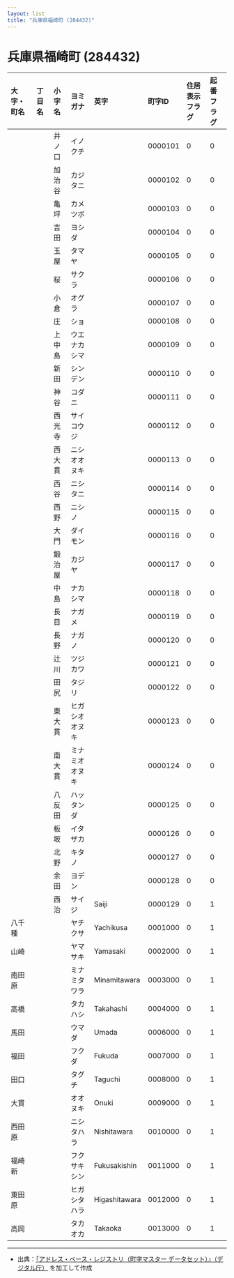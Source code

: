 ```yaml
---
layout: list
title: "兵庫県福崎町 (284432)"
---
```


# 兵庫県福崎町 (284432)

| 大字・町名 | 丁目名 | 小字名 | ヨミガナ | 英字 | 町字ID | 住居表示フラグ | 起番フラグ |
|:---|:---|:---|:---|:---|:---|:---|:---|
|  |  | 井ノ口 | イノクチ |  | 0000101 | 0 | 0 |
|  |  | 加治谷 | カジタニ |  | 0000102 | 0 | 0 |
|  |  | 亀坪 | カメツボ |  | 0000103 | 0 | 0 |
|  |  | 吉田 | ヨシダ |  | 0000104 | 0 | 0 |
|  |  | 玉屋 | タマヤ |  | 0000105 | 0 | 0 |
|  |  | 桜 | サクラ |  | 0000106 | 0 | 0 |
|  |  | 小倉 | オグラ |  | 0000107 | 0 | 0 |
|  |  | 庄 | ショ |  | 0000108 | 0 | 0 |
|  |  | 上中島 | ウエナカシマ |  | 0000109 | 0 | 0 |
|  |  | 新田 | シンデン |  | 0000110 | 0 | 0 |
|  |  | 神谷 | コダニ |  | 0000111 | 0 | 0 |
|  |  | 西光寺 | サイコウジ |  | 0000112 | 0 | 0 |
|  |  | 西大貫 | ニシオオヌキ |  | 0000113 | 0 | 0 |
|  |  | 西谷 | ニシタニ |  | 0000114 | 0 | 0 |
|  |  | 西野 | ニシノ |  | 0000115 | 0 | 0 |
|  |  | 大門 | ダイモン |  | 0000116 | 0 | 0 |
|  |  | 鍛治屋 | カジヤ |  | 0000117 | 0 | 0 |
|  |  | 中島 | ナカシマ |  | 0000118 | 0 | 0 |
|  |  | 長目 | ナガメ |  | 0000119 | 0 | 0 |
|  |  | 長野 | ナガノ |  | 0000120 | 0 | 0 |
|  |  | 辻川 | ツジカワ |  | 0000121 | 0 | 0 |
|  |  | 田尻 | タジリ |  | 0000122 | 0 | 0 |
|  |  | 東大貫 | ヒガシオオヌキ |  | 0000123 | 0 | 0 |
|  |  | 南大貫 | ミナミオオヌキ |  | 0000124 | 0 | 0 |
|  |  | 八反田 | ハッタンダ |  | 0000125 | 0 | 0 |
|  |  | 板坂 | イタザカ |  | 0000126 | 0 | 0 |
|  |  | 北野 | キタノ |  | 0000127 | 0 | 0 |
|  |  | 余田 | ヨデン |  | 0000128 | 0 | 0 |
|  |  | 西治 | サイジ | Saiji | 0000129 | 0 | 1 |
| 八千種 |  |  | ヤチクサ | Yachikusa | 0001000 | 0 | 1 |
| 山崎 |  |  | ヤマサキ | Yamasaki | 0002000 | 0 | 1 |
| 南田原 |  |  | ミナミタワラ | Minamitawara | 0003000 | 0 | 1 |
| 高橋 |  |  | タカハシ | Takahashi | 0004000 | 0 | 1 |
| 馬田 |  |  | ウマダ | Umada | 0006000 | 0 | 1 |
| 福田 |  |  | フクダ | Fukuda | 0007000 | 0 | 1 |
| 田口 |  |  | タグチ | Taguchi | 0008000 | 0 | 1 |
| 大貫 |  |  | オオヌキ | Onuki | 0009000 | 0 | 1 |
| 西田原 |  |  | ニシタハラ | Nishitawara | 0010000 | 0 | 1 |
| 福崎新 |  |  | フクサキシン | Fukusakishin | 0011000 | 0 | 1 |
| 東田原 |  |  | ヒガシタハラ | Higashitawara | 0012000 | 0 | 1 |
| 高岡 |  |  | タカオカ | Takaoka | 0013000 | 0 | 1 |

---

- 出典：[「アドレス・ベース・レジストリ（町字マスター データセット）』（デジタル庁）](https://www.digital.go.jp/policies/base_registry_address/) を加工して作成